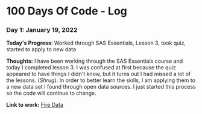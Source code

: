 # 100 Days Of Code - Log

### Day 1: January 19, 2022

**Today's Progress**: Worked through SAS Essentials, Lesson 3, took quiz, started to apply to new data

**Thoughts:** I have been working through the SAS Essentials course and today I completed lesson 3. I was confused at first because the quiz appeared to have things I didn't know, but it turns out I had missed a lot of the lessons. (*Shrug*). In order to better learn the skills, I am applying them to a new data set I found through open data sources. I just started this process so the code will continue to change.

**Link to work:** [Fire Data](https://github.com/LawheadLogic/100-days-of-code/blob/master/FireDataSAS)
